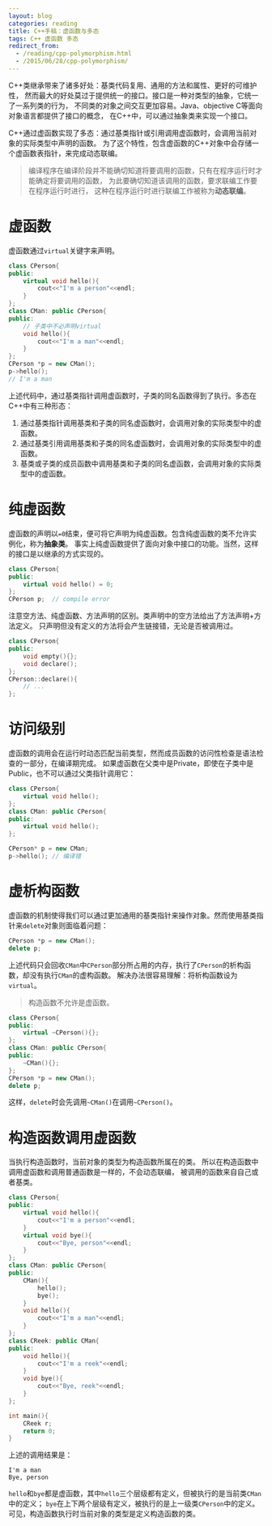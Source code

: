 ```yaml
---
layout: blog 
categories: reading
title: C++手稿：虚函数与多态
tags: C++ 虚函数 多态
redirect_from:
  - /reading/cpp-polymorphism.html
  - /2015/06/28/cpp-polymorphism/
---
```


C++类继承带来了诸多好处：基类代码复用、通用的方法和属性、更好的可维护性，
然而最大的好处莫过于提供统一的接口。接口是一种对类型的抽象，它统一了一系列类的行为，
不同类的对象之间交互更加容易。Java、objective C等面向对象语言都提供了接口的概念，
在C++中，可以通过抽象类来实现一个接口。

C++通过虚函数实现了多态：通过基类指针或引用调用虚函数时，会调用当前对象的实际类型中声明的函数。
为了这个特性，包含虚函数的C++对象中会存储一个虚函数表指针，来完成动态联编。

> 编译程序在编译阶段并不能确切知道将要调用的函数，只有在程序运行时才能确定将要调用的函数，
> 为此要确切知道该调用的函数，要求联编工作要在程序运行时进行，
> 这种在程序运行时进行联编工作被称为**动态联编**。

# 虚函数

虚函数通过`virtual`关键字来声明。

```cpp
class CPerson{
public:
    virtual void hello(){
        cout<<"I'm a person"<<endl;
    }
};
class CMan: public CPerson{
public:
    // 子类中不必声明virtual
    void hello(){
        cout<<"I'm a man"<<endl;
    }
};
CPerson *p = new CMan();
p->hello();
// I'm a man
```

上述代码中，通过基类指针调用虚函数时，子类的同名函数得到了执行。多态在C++中有三种形态：

1. 通过基类指针调用基类和子类的同名虚函数时，会调用对象的实际类型中的虚函数。
2. 通过基类引用调用基类和子类的同名虚函数时，会调用对象的实际类型中的虚函数。
3. 基类或子类的成员函数中调用基类和子类的同名虚函数，会调用对象的实际类型中的虚函数。

# 纯虚函数

虚函数的声明以`=0`结束，便可将它声明为纯虚函数。包含纯虚函数的类不允许实例化，称为**抽象类**。
事实上纯虚函数提供了面向对象中接口的功能。当然，这样的接口是以继承的方式实现的。

```cpp
class CPerson{
public:
    virtual void hello() = 0;
};
CPerson p;  // compile error
```

注意空方法、纯虚函数、方法声明的区别。类声明中的空方法给出了方法声明+方法定义。
只声明但没有定义的方法将会产生链接错，无论是否被调用过。

```cpp
class CPerson{
public:
    void empty(){};
    void declare();
};
CPerson::declare(){
    // ...
};
```

# 访问级别

虚函数的调用会在运行时动态匹配当前类型，然而成员函数的访问性检查是语法检查的一部分，在编译期完成。
如果虚函数在父类中是Private，即使在子类中是Public，也不可以通过父类指针调用它：

```cpp
class CPerson{
    virtual void hello(); 
};
class CMan: public CPerson{
public:
    virtual void hello(); 
};

CPerson* p = new CMan;
p->hello(); // 编译错
```

# 虚析构函数

虚函数的机制使得我们可以通过更加通用的基类指针来操作对象。然而使用基类指针来`delete`对象则面临着问题：

```cpp
CPerson *p = new CMan();
delete p;
```

上述代码只会回收`CMan`中`CPerson`部分所占用的内存，执行了`CPerson`的析构函数，却没有执行`CMan`的虚构函数。
解决办法很容易理解：将析构函数设为`virtual`。

> 构造函数不允许是虚函数。

```cpp
class CPerson{
public: 
    virtual ~CPerson(){};
};
class CMan: public CPerson{
public:
    ~CMan(){}; 
};
CPerson *p = new CMan();
delete p;
```

这样，`delete`时会先调用`~CMan()`在调用`~CPerson()`。

# 构造函数调用虚函数

当执行构造函数时，当前对象的类型为构造函数所属在的类。
所以在构造函数中调用虚函数和调用普通函数是一样的，不会动态联编，
被调用的函数来自自己或者基类。

```cpp
class CPerson{
public:
    virtual void hello(){
        cout<<"I'm a person"<<endl;
    }
    virtual void bye(){
        cout<<"Bye, person"<<endl;
    }
};
class CMan: public CPerson{
public:
    CMan(){
        hello();
        bye();
    }
    void hello(){
        cout<<"I'm a man"<<endl;
    }
};
class CReek: public CMan{
public:
    void hello(){
        cout<<"I'm a reek"<<endl;
    }
    void bye(){
        cout<<"Bye, reek"<<endl;
    }
};

int main(){
    CReek r;
    return 0;
}
```

上述的调用结果是：

```
I'm a man
Bye, person
```

`hello`和`bye`都是虚函数，其中`hello`三个层级都有定义，但被执行的是当前类`CMan`中的定义；
`bye`在上下两个层级有定义，被执行的是上一级类`CPerson`中的定义。
可见，构造函数执行时当前对象的类型是定义构造函数的类。
